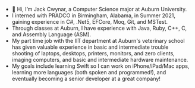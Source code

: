 - 👋 Hi, I’m Jack Cwynar, a Computer Science major at Auburn University.
- I interned with PRADCO in Birmingham, Alabama, in Summer 2021, gaining experience in C#, .Net5, EFCore, Moq, Git, and MSTest.
- Through classes at Auburn, I have experience with Java, Ruby, C++, C, and Assembly Language (ASM).
- My part time job with the IIT department at Auburn's veterinary school has given valuable experience in basic and intermediate trouble shooting of laptops, desktops, printers, monitors, and zero clients, imaging computers, and basic and intermediate hardware maintenance.
- My goals include learning Swift so I can work on iPhone/iPad/Mac apps, learning more languages (both spoken and programmed!), and eventually becoming a senior developer at a great company!
